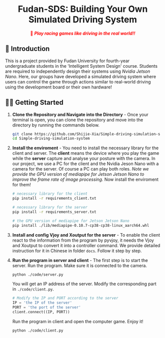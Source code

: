 <div align="center">
  <h1>Fudan-SDS: Building Your Own Simulated Driving System</h1>
  <span style="color:red">📢 <strong><i>Play racing games like driving in the real world!!</i></strong></span>
</div>

<h2>🎉 Introduction</h2>

This is a project provided by Fudan University for fourth-year undergraduate students in the 'Intelligent System Design' course. Students are required to independently design their systems using *Nvidia Jetson Nano*. Here, our groups have developed a simulated driving system where users can control the game through actions similar to real-world driving using the development board or their own hardware!


## 👨‍🚀 Getting Started

1. **Clone the Repository and Navigate into the Directory** - Once your terminal is open, you can clone the repository and move into the directory by running the commands below.
   ```bash
   git clone https://github.com/Shijie-Xia/Simple-driving-simulation-system.git
   cd Simple-driving-simulation-system
   ```
2. **Install the enviroment** - You need to install the necessary library for the client and server. The **client** means the device where you play the game while the **server** capture and analyse your posture with the camera. In our project, we use a PC for the client and the Nvidia Jeson Nano with a camera for the server. Of course a PC can play both roles. *Note we provide the GPU version of mediapipe for Jetson Jetson Nano to improve the frame rate of image processing.* Now install the enviroment for them!
    ```bash
    # necessary library for the client
    pip install -r requirements_client.txt

    # necessary library for the server
    pip install -r requirements_server.txt

    # the GPU version of mediapipe for Jetson Jetson Nano
    pip install ./lib/mediapipe-0.10.7-cp38-cp38-linux_aarch64.whl
    ```
3. **Install and config Vjoy and Xoutput for the server** - To enable the client react to the information from the program by pyvjoy, it needs the Vjoy and Xoutput to convert it into a controller command. We provide detailed instruction for it in Chinese in folder `docs`. Follow it step by step.

4. **Run the program in server and client** - The first step is to start the server. Run the program. Make sure it is connected to the camera.
    ``` bash
    python ./code/server.py
    ```
    You will get an IP address of the server. Modify the corresponding part in `./code/client.py`.

    ```python
    # Modify the IP and PORT according to the server
    IP = 'the IP of the server'
    PORT = 'the port of the server'
    client.connect((IP, PORT))
    ```
    Run the program in client and open the computer game. Enjoy it!

    ```bash
    python ./code/client.py
    ```
